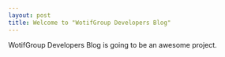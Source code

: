 ```yaml
---
layout: post
title: Welcome to "WotifGroup Developers Blog"
---
```


WotifGroup Developers Blog is going to be an awesome project.
